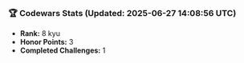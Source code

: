 ### 🏆 Codewars Stats (Updated: 2025-06-27 14:08:56 UTC)

- **Rank:** 8 kyu
- **Honor Points:** 3
- **Completed Challenges:** 1
